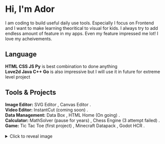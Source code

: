 # Hi, I'm Ador
I am coding to build useful daily use tools. Especially I focus on Frontend and I want to make learning theoritical to visual for kids. I always try to add endless amount of feature in my apps. Even my feature impressed me lot! I love my acheivements.

## Language
<div><b>HTML CSS JS Py</b> is best combination to done anything</div>
<div><b>Love2d Java C++ Go</b> is also impressive but I will use it in future for extreme level project</div>

## Tools & Projects
<div><b>Image Editor:</b> SVG Editor , Canvas Editor .</div>
<div><b>Video Editor:</b> InstantCut (coming soon) .</div>
<div><b>Data Management:</b> Data Box , HTML Home (On going) .</div>
<div><b>Calculator:</b> MathSolver (pause for years) , Chess Engine (3 attempt failed) .</div>
<div><b>Game:</b> Tic Tac Toe (first project) , Minecraft Datapack , Godot HCR .</div>
<br>

<details>
  <summary>Click to reveal image</summary>
  <img src="https://media.discordapp.net/attachments/1235151083647799317/1424444832629129378/image.png?ex=68e54aa1&is=68e3f921&hm=a7752df570d044f3e76a262ae1726106545f6c77df6399db065058c706a503e7&=&format=webp&quality=lossless&width=979&height=464">
</details>

